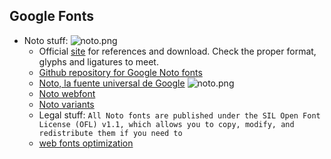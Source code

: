 ## Google Fonts
* Noto stuff:
    ![noto.png](https://bitbucket.org/repo/rpybXp8/images/11485065-noto.png)
    - Official [site](https://www.google.com/get/noto/) for references and download. Check the proper format, glyphs and ligatures to meet.
    - [Github repository for Google Noto fonts](https://github.com/googlei18n/noto-fonts)
    - [Noto, la fuente universal de Google](https://omicrono.elespanol.com/2016/10/fuente-noto-google-universal/)
    ![noto.png](https://bitbucket.org/repo/rpybXp8/images/2848148229-noto.png)
    - [Noto webfont](https://fonts.google.com/?query=noto)
    - [Noto variants](https://en.wikipedia.org/wiki/Noto_fonts)
    - Legal stuff: `All Noto fonts are published under the SIL Open Font License (OFL) v1.1, which allows you to copy, modify, and redistribute them if you need to`
    - [web fonts optimization](https://developers.google.com/web/fundamentals/performance/optimizing-content-efficiency/webfont-optimization?hl=es-419)